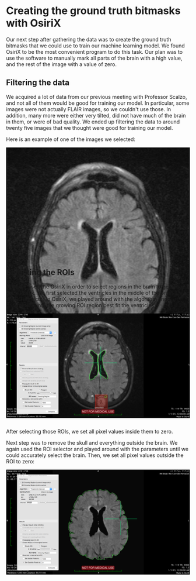 # Creating the ground truth bitmasks with OsiriX

Our next step after gathering the data was to create the ground truth bitmasks that we could use to
train our machine learning model. We found OsiriX to be the most convenient program to do this task. Our
plan was to use the software to manually mark all parts of the brain with a high value, and the rest of the
image with a value of zero.

## Filtering the data

We acquired a lot of data from our previous meeting with Professor Scalzo, and not all of them would be
good for training our model. In particular, some images were not actually FLAIR images, so we couldn't
use those. In addition, many more were either very tilted, did not have much of the brain in them, 
or were of bad quality. We ended up filtering the data to around twenty five images that we thought were
good for training our model. 

Here is an example of one of the images we selected:

<div style="text-align:center; height: 300px;"><img src ="public/data-example.png" /></div>

## Selecting the ROIs

Now, we used the OsiriX in order to select regions in the brain to generate the bitmask. We first selected
the ventricles in the middle of the brain. Using the ROI selector in OsiriX, we played around with the 
algorithm and parameters until the growing ROI region best fit the ventricles:

<div style="text-align:center; height: 300px;"><img src ="public/ventricles.png" /></div>

After selecting those ROIs, we set all pixel values inside them to zero.

Next step was to remove the skull and everything outside the brain. We again used the ROI selector and
played around with the parameters until we could accurately select the brain. Then, we set all pixel
values outside the ROI to zero:

<div style="text-align:center; height: 300px;"><img src ="public/brain.png" /></div>
 
 

